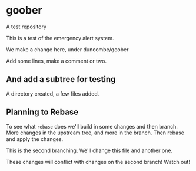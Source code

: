 goober
======

A test repository

This is a test of the emergency alert system.

We make a change here, under duncombe/goober

Add some lines, make a comment or two.

## And add a subtree for testing

 A directory created, a few files added.



## Planning to Rebase

To see what `rebase` does we'll 
build in some changes and then branch. More changes  in  the upstream tree, and more in the branch. Then rebase and apply the changes.

This is the second branching. We'll change this file and another one. 

These changes will conflict with changes on the second branch! Watch out!
